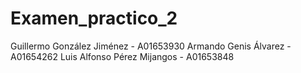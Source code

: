# Examen_practico_2

Guillermo González Jiménez - A01653930
Armando Genis Álvarez - A01654262
Luis Alfonso Pérez Mijangos - A01653848

